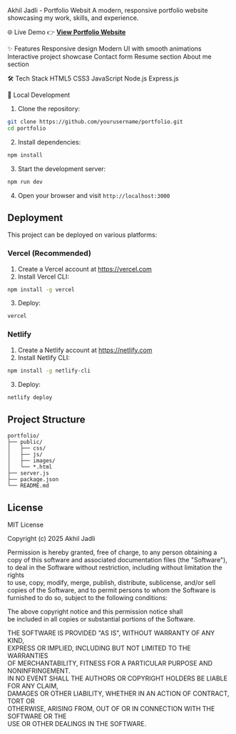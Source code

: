 Akhil Jadli -  Portfolio Websit
A modern, responsive portfolio website showcasing my work, skills, and experience.

🌐 Live Demo
👉 **[View Portfolio Website](https://eportfolio-7prux7huz-akhil-jadlis-projects.vercel.app/)**

✨ Features
Responsive design
Modern UI with smooth animations
Interactive project showcase
Contact form
Resume section
About me section

🛠 Tech Stack
HTML5
CSS3
JavaScript
Node.js
Express.js

🚀 Local Development

1. Clone the repository:
```bash
git clone https://github.com/yourusername/portfolio.git
cd portfolio
```

2. Install dependencies:
```bash
npm install
```

3. Start the development server:
```bash
npm run dev
```

4. Open your browser and visit `http://localhost:3000`

## Deployment

This project can be deployed on various platforms:

### Vercel (Recommended)

1. Create a Vercel account at https://vercel.com
2. Install Vercel CLI:
```bash
npm install -g vercel
```

3. Deploy:
```bash
vercel
```

### Netlify

1. Create a Netlify account at https://netlify.com
2. Install Netlify CLI:
```bash
npm install -g netlify-cli
```

3. Deploy:
```bash
netlify deploy
```

## Project Structure

```
portfolio/
├── public/
│   ├── css/
│   ├── js/
│   ├── images/
│   └── *.html
├── server.js
├── package.json
└── README.md
```

## License

MIT License

Copyright (c) 2025 Akhil Jadli

Permission is hereby granted, free of charge, to any person obtaining a copy
of this software and associated documentation files (the "Software"), to deal
in the Software without restriction, including without limitation the rights  
to use, copy, modify, merge, publish, distribute, sublicense, and/or sell  
copies of the Software, and to permit persons to whom the Software is  
furnished to do so, subject to the following conditions:

The above copyright notice and this permission notice shall  
be included in all copies or substantial portions of the Software.

THE SOFTWARE IS PROVIDED "AS IS", WITHOUT WARRANTY OF ANY KIND,  
EXPRESS OR IMPLIED, INCLUDING BUT NOT LIMITED TO THE WARRANTIES  
OF MERCHANTABILITY, FITNESS FOR A PARTICULAR PURPOSE AND NONINFRINGEMENT.  
IN NO EVENT SHALL THE AUTHORS OR COPYRIGHT HOLDERS BE LIABLE FOR ANY CLAIM,  
DAMAGES OR OTHER LIABILITY, WHETHER IN AN ACTION OF CONTRACT, TORT OR  
OTHERWISE, ARISING FROM, OUT OF OR IN CONNECTION WITH THE SOFTWARE OR THE  
USE OR OTHER DEALINGS IN THE SOFTWARE.
